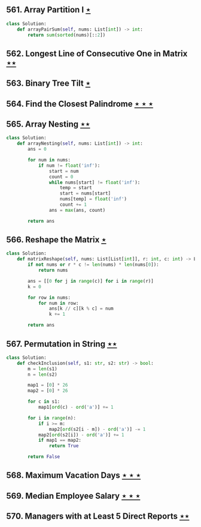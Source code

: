 ## 561. Array Partition I [$\star$](https://leetcode.com/problems/array-partition-i)

```python
class Solution:
    def arrayPairSum(self, nums: List[int]) -> int:
        return sum(sorted(nums)[::2])
```

## 562. Longest Line of Consecutive One in Matrix [$\star\star$](https://leetcode.com/problems/longest-line-of-consecutive-one-in-matrix)

## 563. Binary Tree Tilt [$\star$](https://leetcode.com/problems/binary-tree-tilt)

## 564. Find the Closest Palindrome [$\star\star\star$](https://leetcode.com/problems/find-the-closest-palindrome)

## 565. Array Nesting [$\star\star$](https://leetcode.com/problems/array-nesting)

```python
class Solution:
    def arrayNesting(self, nums: List[int]) -> int:
        ans = 0

        for num in nums:
            if num != float('inf'):
                start = num
                count = 0
                while nums[start] != float('inf'):
                    temp = start
                    start = nums[start]
                    nums[temp] = float('inf')
                    count += 1
                ans = max(ans, count)

        return ans
```

## 566. Reshape the Matrix [$\star$](https://leetcode.com/problems/reshape-the-matrix)

```python
class Solution:
    def matrixReshape(self, nums: List[List[int]], r: int, c: int) -> List[List[int]]:
        if not nums or r * c != len(nums) * len(nums[0]):
            return nums

        ans = [[0 for j in range(c)] for i in range(r)]
        k = 0

        for row in nums:
            for num in row:
                ans[k // c][k % c] = num
                k += 1

        return ans
```

## 567. Permutation in String [$\star\star$](https://leetcode.com/problems/permutation-in-string)

```python
class Solution:
    def checkInclusion(self, s1: str, s2: str) -> bool:
        m = len(s1)
        n = len(s2)

        map1 = [0] * 26
        map2 = [0] * 26

        for c in s1:
            map1[ord(c) - ord('a')] += 1

        for i in range(n):
            if i >= m:
                map2[ord(s2[i - m]) - ord('a')] -= 1
            map2[ord(s2[i]) - ord('a')] += 1
            if map1 == map2:
                return True

        return False
```

## 568. Maximum Vacation Days [$\star\star\star$](https://leetcode.com/problems/maximum-vacation-days)

## 569. Median Employee Salary [$\star\star\star$](https://leetcode.com/problems/median-employee-salary)

## 570. Managers with at Least 5 Direct Reports [$\star\star$](https://leetcode.com/problems/managers-with-at-least-5-direct-reports)

